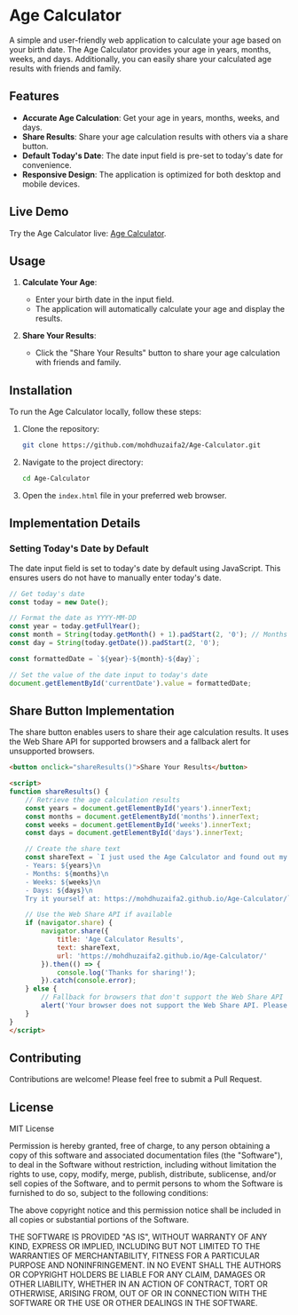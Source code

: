 # Age Calculator

A simple and user-friendly web application to calculate your age based on your birth date. The Age Calculator provides your age in years, months, weeks, and days. Additionally, you can easily share your calculated age results with friends and family.

## Features

- **Accurate Age Calculation**: Get your age in years, months, weeks, and days.
- **Share Results**: Share your age calculation results with others via a share button.
- **Default Today's Date**: The date input field is pre-set to today's date for convenience.
- **Responsive Design**: The application is optimized for both desktop and mobile devices.

## Live Demo

Try the Age Calculator live: [Age Calculator](https://mohdhuzaifa2.github.io/Age-Calculator/).

## Usage

1. **Calculate Your Age**:
    - Enter your birth date in the input field.
    - The application will automatically calculate your age and display the results.

2. **Share Your Results**:
    - Click the "Share Your Results" button to share your age calculation with friends and family.

## Installation

To run the Age Calculator locally, follow these steps:

1. Clone the repository:
    ```bash
    git clone https://github.com/mohdhuzaifa2/Age-Calculator.git
    ```
2. Navigate to the project directory:
    ```bash
    cd Age-Calculator
    ```
3. Open the `index.html` file in your preferred web browser.

## Implementation Details

### Setting Today's Date by Default

The date input field is set to today's date by default using JavaScript. This ensures users do not have to manually enter today's date.

```javascript
// Get today's date
const today = new Date();

// Format the date as YYYY-MM-DD
const year = today.getFullYear();
const month = String(today.getMonth() + 1).padStart(2, '0'); // Months are zero-based
const day = String(today.getDate()).padStart(2, '0');

const formattedDate = `${year}-${month}-${day}`;

// Set the value of the date input to today's date
document.getElementById('currentDate').value = formattedDate;

```

## Share Button Implementation
The share button enables users to share their age calculation results. It uses the Web Share API for supported browsers and a fallback alert for unsupported browsers.

``` html
<button onclick="shareResults()">Share Your Results</button>

<script>
function shareResults() {
    // Retrieve the age calculation results
    const years = document.getElementById('years').innerText;
    const months = document.getElementById('months').innerText;
    const weeks = document.getElementById('weeks').innerText;
    const days = document.getElementById('days').innerText;

    // Create the share text
    const shareText = `I just used the Age Calculator and found out my age is:\n
    - Years: ${years}\n
    - Months: ${months}\n
    - Weeks: ${weeks}\n
    - Days: ${days}\n
    Try it yourself at: https://mohdhuzaifa2.github.io/Age-Calculator/`;

    // Use the Web Share API if available
    if (navigator.share) {
        navigator.share({
            title: 'Age Calculator Results',
            text: shareText,
            url: 'https://mohdhuzaifa2.github.io/Age-Calculator/'
        }).then(() => {
            console.log('Thanks for sharing!');
        }).catch(console.error);
    } else {
        // Fallback for browsers that don't support the Web Share API
        alert('Your browser does not support the Web Share API. Please copy and share manually:\n' + shareText);
    }
}
</script>
```

## Contributing
Contributions are welcome! Please feel free to submit a Pull Request.

## License

MIT License

Permission is hereby granted, free of charge, to any person obtaining a copy of this software and associated documentation files (the "Software"), to deal in the Software without restriction, including without limitation the rights to use, copy, modify, merge, publish, distribute, sublicense, and/or sell copies of the Software, and to permit persons to whom the Software is furnished to do so, subject to the following conditions:

The above copyright notice and this permission notice shall be included in all copies or substantial portions of the Software.

THE SOFTWARE IS PROVIDED "AS IS", WITHOUT WARRANTY OF ANY KIND, EXPRESS OR IMPLIED, INCLUDING BUT NOT LIMITED TO THE WARRANTIES OF MERCHANTABILITY, FITNESS FOR A PARTICULAR PURPOSE AND NONINFRINGEMENT. IN NO EVENT SHALL THE AUTHORS OR COPYRIGHT HOLDERS BE LIABLE FOR ANY CLAIM, DAMAGES OR OTHER LIABILITY, WHETHER IN AN ACTION OF CONTRACT, TORT OR OTHERWISE, ARISING FROM, OUT OF OR IN CONNECTION WITH THE SOFTWARE OR THE USE OR OTHER DEALINGS IN THE SOFTWARE.

